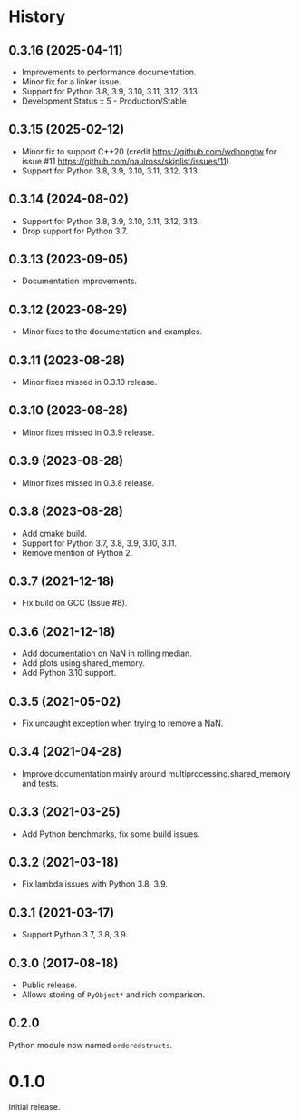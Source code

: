 # History

## 0.3.16 (2025-04-11)

* Improvements to performance documentation.
* Minor fix for a linker issue.
* Support for Python 3.8, 3.9, 3.10, 3.11, 3.12, 3.13.
* Development Status :: 5 - Production/Stable

## 0.3.15 (2025-02-12)

* Minor fix to support C++20 (credit https://github.com/wdhongtw for issue #11 https://github.com/paulross/skiplist/issues/11).
* Support for Python 3.8, 3.9, 3.10, 3.11, 3.12, 3.13.

## 0.3.14 (2024-08-02)

* Support for Python 3.8, 3.9, 3.10, 3.11, 3.12, 3.13.
* Drop support for Python 3.7.

## 0.3.13 (2023-09-05)

* Documentation improvements.

## 0.3.12 (2023-08-29)

* Minor fixes to the documentation and examples.

## 0.3.11 (2023-08-28)

* Minor fixes missed in 0.3.10 release.

## 0.3.10 (2023-08-28)

* Minor fixes missed in 0.3.9 release.

## 0.3.9 (2023-08-28)

* Minor fixes missed in 0.3.8 release.

## 0.3.8 (2023-08-28)

* Add cmake build.
* Support for Python 3.7, 3.8, 3.9, 3.10, 3.11.
* Remove mention of Python 2.

## 0.3.7 (2021-12-18)

* Fix build on GCC (Issue #8).

## 0.3.6 (2021-12-18)

* Add documentation on NaN in rolling median.
* Add plots using shared_memory.
* Add Python 3.10 support.

## 0.3.5 (2021-05-02)

* Fix uncaught exception when trying to remove a NaN.

## 0.3.4 (2021-04-28)

* Improve documentation mainly around multiprocessing.shared_memory and tests.

## 0.3.3 (2021-03-25)

* Add Python benchmarks, fix some build issues.

## 0.3.2 (2021-03-18)

* Fix lambda issues with Python 3.8, 3.9.

## 0.3.1 (2021-03-17)

* Support Python 3.7, 3.8, 3.9.

## 0.3.0 (2017-08-18)

* Public release.
* Allows storing of ``PyObject*`` and rich comparison.

## 0.2.0

Python module now named ``orderedstructs``.

# 0.1.0

Initial release.

